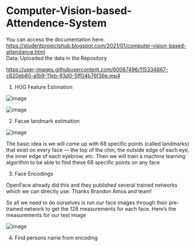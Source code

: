 # Computer-Vision-based-Attendence-System

You can access the documentation here: https://studentprojectshub.blogspot.com/2021/01/computer-vision-based-attendance.html                                                                            
Data: Uploaded the data in the Repository          

[](All-Computer-Vision-Projects-with-ML-DL/blob/main/Computer%20Vision%20based%20Attendence%20System/attendence_210419.mp4)

https://user-images.githubusercontent.com/60067496/115334867-c620eb80-a1b9-11eb-93d0-5ff04b76f36e.mp4

1) HOG Feature Estimation

![image](https://user-images.githubusercontent.com/60067496/203234645-e9076b73-48bb-4d93-bc71-7df464444e69.png)

![image](https://user-images.githubusercontent.com/60067496/203234675-925a79b0-d217-4d37-b949-b47fbe873188.png)

2) Facae landmark estimation

![image](https://user-images.githubusercontent.com/60067496/203234782-597c74d7-f2db-4ac1-9de5-da829bbeabfe.png)

The basic idea is we will come up with 68 specific points (called landmarks) that exist on every face — the top of the chin, the outside edge of each eye, the inner edge of each eyebrow, etc. Then we will train a machine learning algorithm to be able to find these 68 specific points on any face

3) Face Encodings

OpenFace already did this and they published several trained networks which we can directly use. Thanks Brandon Amos and team!

So all we need to do ourselves is run our face images through their pre-trained network to get the 128 measurements for each face. Here’s the measurements for our test image

![image](https://user-images.githubusercontent.com/60067496/203235757-c81a2592-fc39-4c29-b1ce-c3a0a2fb38a3.png)

4) Find persons name from encoding
